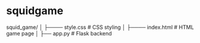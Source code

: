 # squidgame 
squid_game/
│
├──── style.css        # CSS styling
│
├──── index.html       # HTML game page
│
├── app.py               # Flask backend

